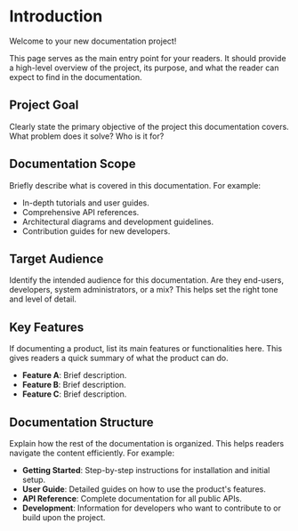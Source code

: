 # Introduction

Welcome to your new documentation project!

This page serves as the main entry point for your readers. It should provide a high-level overview of the project, its purpose, and what the reader can expect to find in the documentation.

## Project Goal

Clearly state the primary objective of the project this documentation covers. What problem does it solve? Who is it for?

## Documentation Scope

Briefly describe what is covered in this documentation. For example:
-   In-depth tutorials and user guides.
-   Comprehensive API references.
-   Architectural diagrams and development guidelines.
-   Contribution guides for new developers.

## Target Audience

Identify the intended audience for this documentation. Are they end-users, developers, system administrators, or a mix? This helps set the right tone and level of detail.

## Key Features

If documenting a product, list its main features or functionalities here. This gives readers a quick summary of what the product can do.
-   **Feature A**: Brief description.
-   **Feature B**: Brief description.
-   **Feature C**: Brief description.

## Documentation Structure

Explain how the rest of the documentation is organized. This helps readers navigate the content efficiently. For example:

-   **Getting Started**: Step-by-step instructions for installation and initial setup.
-   **User Guide**: Detailed guides on how to use the product's features.
-   **API Reference**: Complete documentation for all public APIs.
-   **Development**: Information for developers who want to contribute to or build upon the project.
